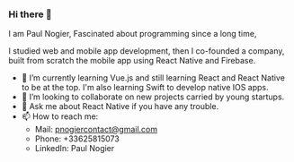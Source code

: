 ### Hi there 👋

<!--
**pnogier/pnogier** is a ✨ _special_ ✨ repository because its `README.md` (this file) appears on your GitHub profile.
-->
I am Paul Nogier,
Fascinated about programming since a long time,

I studied web and mobile app development, then I co-founded a company, built from scratch the mobile app using React Native and Firebase.

- 🌱 I’m currently learning Vue.js and still learning React and React Native to be at the top. I'm also learning Swift to develop native IOS apps.
- 👯 I’m looking to collaborate on new projects carried by young startups.
- 💬 Ask me about React Native if you have any trouble.
- 📫 How to reach me: 
    - Mail: pnogiercontact@gmail.com
    - Phone: +33625815073
    - LinkedIn: Paul Nogier

